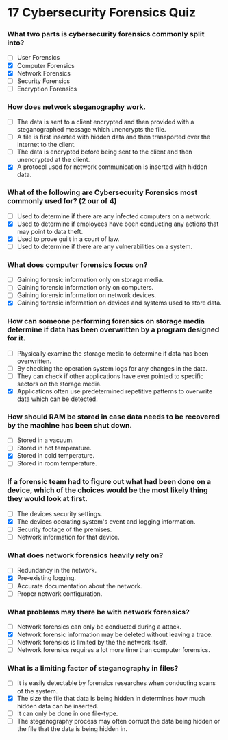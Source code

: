 # 17 Cybersecurity Forensics Quiz

### What two parts is cybersecurity forensics commonly split into?

- [ ] User Forensics
- [X] Computer Forensics
- [X] Network Forensics
- [ ] Security Forensics
- [ ] Encryption Forensics

### How does network steganography work.

- [ ] The data is sent to a client encrypted and then provided with a steganographed message which unencrypts the file.
- [ ] A file is first inserted with hidden data and then transported over the internet to the client.
- [ ] The data is encrypted before being sent to the client and then unencrypted at the client.
- [X] A protocol used for network communication is inserted with hidden data.

### What of the following are Cybersecurity Forensics most commonly used for? (2 our of 4)

- [ ] Used to determine if there are any infected computers on a network.
- [X] Used to determine if employees have been conducting any actions that may point to data theft.
- [X] Used to prove guilt in a court of law.
- [ ] Used to determine if there are any vulnerabilities on a system.

### What does computer forensics focus on?

- [ ] Gaining forensic information only on storage media.
- [ ] Gaining forensic information only on computers.
- [ ] Gaining forensic information on network devices.
- [X] Gaining forensic information on devices and systems used to store data.

### How can someone performing forensics on storage media determine if data has been overwritten by a program designed for it.

- [ ] Physically examine the storage media to determine if data has been overwritten.
- [ ] By checking the operation system logs for any changes in the data.
- [ ] They can check if other applications have ever pointed to specific sectors on the storage media.
- [X] Applications often use predetermined repetitive patterns to overwrite data which can be detected.

### How should RAM be stored in case data needs to be recovered by the machine has been shut down.

- [ ] Stored in a vacuum.
- [ ] Stored in hot temperature.
- [X] Stored in cold temperature.
- [ ] Stored in room temperature.

### If a forensic team had to figure out what had been done on a device, which of the choices would be the most likely thing they would look at first.

- [ ] The devices security settings.
- [X] The devices operating system's event and logging information.
- [ ] Security footage of the premises.
- [ ] Network information for that device.

### What does network forensics heavily rely on?

- [ ] Redundancy in the network.
- [X] Pre-existing logging.
- [ ] Accurate documentation about the network.
- [ ] Proper network configuration.

### What problems may there be with network forensics?

- [ ] Network forensics can only be conducted during a attack.
- [X] Network forensic information may be deleted without leaving a trace.
- [ ] Network forensics is limited by the the network itself.
- [ ] Network forensics requires a lot more time than computer forensics.

### What is a limiting factor of steganography in files?

- [ ] It is easily detectable by forensics researches when conducting scans of the system.
- [X] The size the file that data is being hidden in determines how much hidden data can be inserted.
- [ ] It can only be done in one file-type.
- [ ] The steganography process may often corrupt the data being hidden or the file that the data is being hidden in.